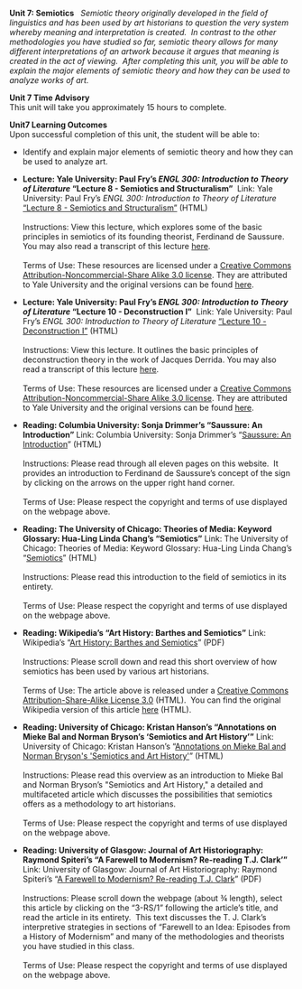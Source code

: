 **Unit 7: Semiotics** <span id="7"></span> 
*Semiotic theory originally developed in the field of linguistics and
has been used by art historians to question the very system whereby
meaning and interpretation is created.  In contrast to the other
methodologies you have studied so far, semiotic theory allows for many
different interpretations of an artwork because it argues that meaning
is created in the act of viewing.  After completing this unit, you will
be able to explain the major elements of semiotic theory and how they
can be used to analyze works of art.*

**Unit 7 Time Advisory**  
This unit will take you approximately 15 hours to complete.

**Unit7 Learning Outcomes**  
Upon successful completion of this unit, the student will be able to:

-   Identify and explain major elements of semiotic theory and how they
    can be used to analyze art.

-   **Lecture: Yale University: Paul Fry’s *ENGL 300: Introduction to
    Theory of Literature* “Lecture 8 - Semiotics and Structuralism”**
     Link: Yale University: Paul Fry’s *ENGL 300: Introduction to Theory
    of Literature* [“Lecture 8 - Semiotics and
    Structuralism”](http://oyc.yale.edu/english/engl-300/lecture-8) (HTML)  
        
     Instructions: View this lecture, which explores some of the basic
    principles in semiotics of its founding theorist, Ferdinand de
    Saussure. You may also read a transcript of this lecture
    [here](http://oyc.yale.edu/transcript/458/engl-300).  
        
     Terms of Use: These resources are licensed under a [Creative
    Commons Attribution-Noncommercial-Share Alike 3.0
    license](http://creativecommons.org/licenses/by-nc-sa/3.0/us/). They
    are attributed to Yale University and the original versions can be
    found [here](http://oyc.yale.edu/english/engl-300/lecture-8).

-   **Lecture: Yale University: Paul Fry’s *ENGL 300: Introduction to
    Theory of Literature* “Lecture 10 - Deconstruction I”**
     Link: Yale University: Paul Fry’s *ENGL 300: Introduction to Theory
    of Literature* [“Lecture 10 - Deconstruction
    I”](http://oyc.yale.edu/english/engl-300/lecture-10) (HTML)  
        
     Instructions: View this lecture. It outlines the basic principles
    of deconstruction theory in the work of Jacques Derrida. You may
    also read a transcript of this lecture
    [here](http://oyc.yale.edu/transcript/460/engl-300).  
        
     Terms of Use: These resources are licensed under a [Creative
    Commons Attribution-Noncommercial-Share Alike 3.0
    license](http://creativecommons.org/licenses/by-nc-sa/3.0/us/). They
    are attributed to Yale University and the original versions can be
    found [here](http://oyc.yale.edu/english/engl-300/lecture-10).

-   **Reading: Columbia University: Sonja Drimmer’s “Saussure: An
    Introduction”**
    Link: Columbia University: Sonja Drimmer’s “[Saussure: An
    Introduction](http://www.learn.columbia.edu/saussure/)” (HTML)  
        
     Instructions: Please read through all eleven pages on this
    website.  It provides an introduction to Ferdinand de Saussure’s
    concept of the sign by clicking on the arrows on the upper right
    hand corner.  
        
     Terms of Use: Please respect the copyright and terms of use
    displayed on the webpage above.

-   **Reading: The University of Chicago: Theories of Media: Keyword
    Glossary: Hua-Ling Linda Chang’s “Semiotics”**
    Link: The University of Chicago: Theories of Media: Keyword
    Glossary: Hua-Ling Linda Chang’s
    “[Semiotics](http://csmt.uchicago.edu/glossary2004/semiotics.htm)”
    (HTML)  
        
     Instructions: Please read this introduction to the field of
    semiotics in its entirety.  
        
     Terms of Use: Please respect the copyright and terms of use
    displayed on the webpage above.

-   **Reading: Wikipedia’s “Art History: Barthes and Semiotics”**
    Link: Wikipedia’s “[Art History: Barthes and
    Semiotics](https://resources.saylor.org/wwwresources/archived/site/wp-content/uploads/2011/03/Wikipedias-Art-History-Barthes-and-Semiotics.pdf)”
    (PDF)  
        
     Instructions: Please scroll down and read this short overview of
    how semiotics has been used by various art historians.  
        
     Terms of Use: The article above is released under a [Creative
    Commons Attribution-Share-Alike License
    3.0](http://creativecommons.org/licenses/by-sa/3.0/) (HTML).  You
    can find the original Wikipedia version of this article
    [here](http://en.wikipedia.org/wiki/Art_history#Barthes_and_semiotics)
    (HTML).

-   **Reading: University of Chicago: Kristan Hanson’s “Annotations on
    Mieke Bal and Norman Bryson’s ‘Semiotics and Art History’”**
    Link: University of Chicago: Kristan Hanson’s “[Annotations on Mieke
    Bal and Norman Bryson's 'Semiotics and Art
    History'](http://csmt.uchicago.edu/annotations/balbryson.htm)”
    (HTML)  
        
     Instructions: Please read this overview as an introduction to Mieke
    Bal and Norman Bryson’s "Semiotics and Art History," a detailed and
    multifaceted article which discusses the possibilities that
    semiotics offers as a methodology to art historians.  
        
     Terms of Use: Please respect the copyright and terms of use
    displayed on the webpage above.

-   **Reading: University of Glasgow: Journal of Art Historiography:
    Raymond Spiteri’s “A Farewell to Modernism? Re-reading T.J.
    Clark’”**
    Link: University of Glasgow: Journal of Art Historiography: Raymond
    Spiteri’s “[A Farewell to Modernism? Re-reading T.J.
    Clark](http://arthistoriography.wordpress.com/number-3-december-2010/)”
    (PDF)  
        
     Instructions: Please scroll down the webpage (about ¾ length),
    select this article by clicking on the “3-RS/1” following the
    article’s title, and read the article in its entirety.  This text
    discusses the T. J. Clark’s interpretive strategies in sections of
    “Farewell to an Idea: Episodes from a History of Modernism” and many
    of the methodologies and theorists you have studied in this class.  
        
     Terms of Use: Please respect the copyright and terms of use
    displayed on the webpage above. 


